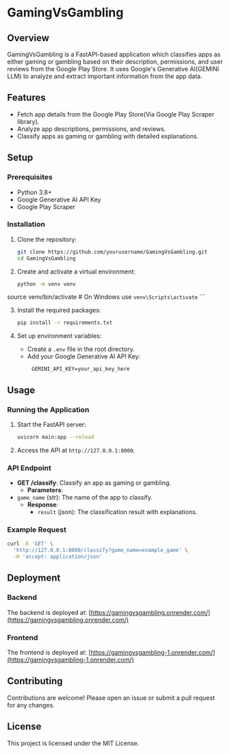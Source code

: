 # GamingVsGambling

## Overview
GamingVsGambling is a FastAPI-based application which classifies apps as either gaming or gambling based on their description, permissions, and user reviews from the Google Play Store. It uses Google's Generative AI(GEMINI LLM) to analyze and extract important information from the app data.

## Features
- Fetch app details from the Google Play Store(Via Google Play Scraper library).
- Analyze app descriptions, permissions, and reviews.
- Classify apps as gaming or gambling with detailed explanations.

## Setup

### Prerequisites
- Python 3.8+
- Google Generative AI API Key
- Google Play Scraper

### Installation
1. Clone the repository:
    ```sh
    git clone https://github.com/yourusername/GamingVsGambling.git
    cd GamingVsGambling
    ```

2. Create and activate a virtual environment:
    ```sh
    python -m venv venv
source venv/bin/activate  # On Windows use `venv\Scripts\activate`
    ```

3. Install the required packages:
    ```sh
    pip install -r requirements.txt
    ```

4. Set up environment variables:
    - Create a `.env` file in the root directory.
    - Add your Google Generative AI API Key:
```
        GEMINI_API_KEY=your_api_key_here
```

## Usage

### Running the Application
1. Start the FastAPI server:
    ```sh
    uvicorn main:app --reload
    ```

2. Access the API at `http://127.0.0.1:8000`.

### API Endpoint
- **GET /classify**: Classify an app as gaming or gambling.
    - **Parameters**:
- `game_name` (str): The name of the app to classify.
    - **Response**:
        - `result` (json): The classification result with explanations.

### Example Request
```sh
curl -X 'GET' \
  'http://127.0.0.1:8000/classify?game_name=example_game' \
  -H 'accept: application/json'
```

## Deployment

### Backend
The backend is deployed at: [https://gamingvsgambling.onrender.com/](https://gamingvsgambling.onrender.com/)

### Frontend
The frontend is deployed at: [https://gamingvsgambling-1.onrender.com/](https://gamingvsgambling-1.onrender.com/)

## Contributing
Contributions are welcome! Please open an issue or submit a pull request for any changes.

## License
This project is licensed under the MIT License.
